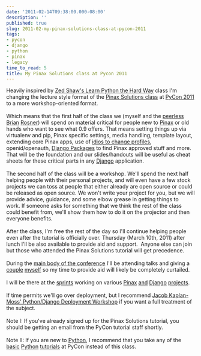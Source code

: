 ```yaml
---
date: '2011-02-14T09:38:00.000-08:00'
description: ''
published: true
slug: 2011-02-my-pinax-solutions-class-at-pycon-2011
tags:
- pycon
- django
- python
- pinax
- legacy
time_to_read: 5
title: My Pinax Solutions class at Pycon 2011
---
```


Heavily inspired by <a href="http://sheddingbikes.com/posts/1295120282.html">Zed Shaw's Learn Python the Hard Way</a> class I'm changing the lecture style format of the <a href="http://us.pycon.org/2011/schedule/presentations/111/">Pinax Solutions class</a> at&nbsp;<a href="http://us.pycon.org/2011">PyCon 2011</a> to a more workshop-oriented format.<br /><br />Which means that the first half of the class we (myself and the <a href="http://us.pycon.org/2011/speaker/profile/143/">peerless</a> <a href="http://brianrosner.com/">Brian</a> <a href="https://github.com/brosner">Rosner</a>) will spend on material critical for people new to <a href="http://pinaxproject.com/">Pinax</a>&nbsp;or old hands who want to see what 0.9 offers. That means setting things up via virtualenv and pip, Pinax specific settings, media handling, template layout, extending core Pinax apps, use of <a href="https://github.com/eldarion/idios">idios to change profiles</a>, openid/openauth, <a href="http://djangopackages.com/">Django Packages</a> to find Pinax approved stuff and more. That will be the foundation and our slides/handouts will be useful as cheat sheets for these critical parts in any <a href="http://djangoproject.com/">Django</a> application.<br /><br />The second half of the&nbsp;class&nbsp;will be a workshop. We'll spend the next half helping people with their personal projects, and will even have a few stock projects we can toss at people that either already are open source or could be released as open source.&nbsp;We won't write your project for you, but we will provide advice, guidance, and some elbow grease in getting things to work.&nbsp;If someone asks for something that we think the rest of the class could benefit from, we'll show them how to do it on the projector and then everyone benefits.<br /><br />After the class, I'm free the rest of the day so I'll continue helping people even after the tutorial is officially over. Thursday (March 10th, 2011) after lunch I'll be also available to provide aid and support. &nbsp;Anyone else can join but those who attended the Pinax Solutions tutorial will get precedence.<br /><br />During the <a href="http://us.pycon.org/2011/schedule/lists/talks/">main body of the conference</a> I'll be attending talks and giving a <a href="http://us.pycon.org/2011/schedule/presentations/56/">couple</a> <a href="http://us.pycon.org/2011/schedule/presentations/72/">myself</a>&nbsp;so my time to provide aid will likely be completely curtailed.<br /><br />I will be there at the <a href="http://us.pycon.org/2011/sprints/">sprints</a> working on various <a href="http://github.com/djangopackages/djangopackages">Pinax</a> <a href="http://github.com/pydanny/django-uni-form">and</a> <a href="http://github.com/pydanny/django-la-facebook">Django</a> <a href="http://github.com/pydanny/django-tagging-ext">projects</a>.<br /><br />If time permits we'll go over deployment, but I recommend <a href="http://us.pycon.org/2011/schedule/presentations/173/">Jacob Kaplan-Moss' Python/Django Deployment Workshop</a> if you want a full treatment of the subject.<br /><br />Note I: If you've already signed up for the Pinax Solutions tutorial, you should be getting an email from the PyCon tutorial staff shortly.<br /><br />Note II: If you are new to <a href="http://python.org/">Python</a>, I recommend that you take any of the <a href="http://us.pycon.org/2011/schedule/presentations/108/">basic</a> <a href="http://us.pycon.org/2011/schedule/presentations/99/">Python</a> <a href="http://us.pycon.org/2011/schedule/presentations/117/">tutorials</a> at PyCon instead of this class.